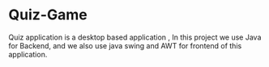 # Quiz-Game
Quiz application is a desktop based application , In this project we use Java for Backend, and we also use java swing and AWT for frontend of this application.
